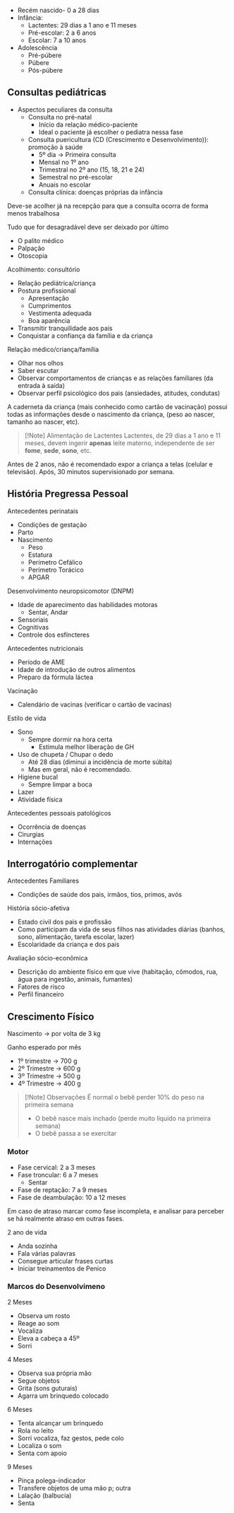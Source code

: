 - Recém nascido- 0 a 28 dias
- Infância: 
	- Lactentes: 29 dias a 1 ano e 11 meses
	- Pré-escolar: 2 a 6 anos
	- Escolar: 7 a 10 anos
- Adolescência
	- Pré-púbere
	- Púbere
	- Pós-púbere

## Consultas pediátricas
- Aspectos peculiares da consulta
	- Consulta no pré-natal
		-  Início da relação médico-paciente
		- Ideal o paciente já escolher o pediatra nessa fase
	- Consulta puericultura (CD (Crescimento e Desenvolvimento)): promoção à saúde
		- 5º dia -> Primeira consulta
		- Mensal no 1º ano
		- Trimestral no 2º ano (15, 18, 21 e 24)
		- Semestral no pré-escolar
		- Anuais no escolar
	- Consulta clínica: doenças próprias da infância

Deve-se acolher já na recepção para que a consulta ocorra de forma menos trabalhosa

Tudo que for desagradável deve ser deixado por último
- O palito médico
- Palpação
- Otoscopia

Acolhimento: consultório
- Relação pediátrica/criança
- Postura profissional
	- Apresentação
	- Cumprimentos
	- Vestimenta adequada
	- Boa aparência
- Transmitir tranquilidade aos pais
- Conquistar a confiança da família e da criança

Relação médico/criança/família
- Olhar nos olhos
- Saber escutar
- Observar comportamentos de crianças e as relações familiares (da entrada à saída)
- Observar perfil psicológico dos pais (ansiedades, atitudes, condutas)


A caderneta da criança (mais conhecido como cartão de vacinação) possui todas as informações desde o nascimento da criança, (peso ao nascer, tamanho ao nascer, etc).




>[!Note] Alimentação de Lactentes
>Lactentes, de 29 dias a 1 ano e 11 meses, devem ingerir **apenas** leite materno, independente de ser **fome**, **sede**, **sono**, etc.




Antes de 2 anos, não é recomendado expor a criança a telas (celular e televisão). Após, 30 minutos supervisionado por semana.

## História Pregressa Pessoal
Antecedentes perinatais
- Condições de gestação
- Parto
- Nascimento
	- Peso
	- Estatura
	- Perímetro Cefálico
	- Perímetro Torácico
	- APGAR

Desenvolvimento neuropsicomotor (DNPM)
- Idade de aparecimento das habilidades motoras
	- Sentar, Andar
- Sensoriais
- Cognitivas
- Controle dos esfíncteres

Antecedentes nutricionais
- Período de AME
- Idade de introdução de outros alimentos
- Preparo da fórmula láctea

Vacinação
- Calendário de vacinas (verificar o cartão de vacinas)

Estilo de vida
- Sono
	- Sempre dormir na hora certa
		- Estimula melhor liberação de GH
- Uso de chupeta / Chupar o dedo
	- Até 28 dias (diminui a incidência de morte súbita)
	- Mas em geral, não é recomendado.
- Higiene bucal
	- Sempre limpar a boca
- Lazer
- Atividade física

Antecedentes pessoais patológicos
- Ocorrência de doenças
- Cirurgias
- Internações

## Interrogatório complementar
Antecedentes Familiares
- Condições de saúde dos pais, irmãos, tios, primos, avós

História sócio-afetiva
- Estado civil dos pais e profissão
- Como participam da vida de seus filhos nas atividades diárias (banhos, sono, alimentação, tarefa escolar, lazer)
- Escolaridade da criança e dos pais

Avaliação sócio-econômica
- Descrição do ambiente físico em que vive (habitação, cômodos, rua, água para ingestão, animais, fumantes)
- Fatores de risco
- Perfil financeiro



## Crescimento Físico

Nascimento -> por volta de 3 kg

Ganho esperado por mês
- 1º trimestre -> 700 g
- 2º Trimestre -> 600 g
- 3º Trimestre -> 500 g
- 4º Trimestre -> 400 g

>[!Note] Observações
>É normal o bebê perder 10% do peso na primeira semana
>- O bebê nasce mais inchado (perde muito líquido na primeira semana)
>- O bebê passa a se exercitar


### Motor
- Fase cervical: 2 a 3 meses
- Fase troncular: 6 a 7 meses
	- Sentar
- Fase de reptação: 7 a 9 meses
- Fase de deambulação: 10 a 12 meses

Em caso de atraso marcar como fase incompleta, e analisar para perceber se há realmente atraso em outras fases.

2 ano de vida
- Anda sozinha
- Fala várias palavras
- Consegue articular frases curtas
- Iniciar treinamentos de Penico


### Marcos do Desenvolvimeno
2 Meses
- Observa um rosto
- Reage ao som
- Vocaliza
- Eleva a cabeça a 45º
- Sorri

4 Meses
- Observa sua própria mão
- Segue objetos
- Grita (sons guturais)
- Agarra um brinquedo colocado

6 Meses
- Tenta alcançar um brinquedo
- Rola no leito
- Sorri vocaliza, faz gestos, pede colo
- Localiza o som
- Senta com apoio

9 Meses
- Pinça polega-indicador
- Transfere objetos de uma mão p; outra
- Lalação (balbucia)
- Senta